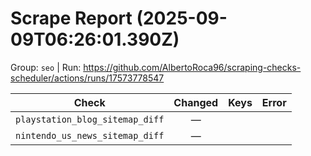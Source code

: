 # Scrape Report (2025-09-09T06:26:01.390Z)

Group: `seo`  |  Run: https://github.com/AlbertoRoca96/scraping-checks-scheduler/actions/runs/17573778547

| Check | Changed | Keys | Error |
|---|:---:|:--|:--|
| `playstation_blog_sitemap_diff` | — |  |  |
| `nintendo_us_news_sitemap_diff` | — |  |  |
